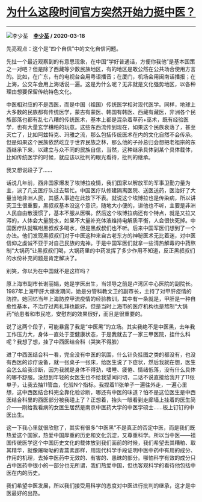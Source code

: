 # [为什么这段时间官方突然开始力挺中医？](https://www.zhihu.com/answer/1087630817)

-----------------------------------------------------------------

![李少荃](https://pic1.zhimg.com/8ad01c2157adf2984857670fb95578f1.jpg?source=1940ef5c "李少荃")&emsp;**[李少荃](https://www.zhihu.com/people/li-shao-quan-18) / 2020-03-18**

先亮观点：这个是“四个自信”中的文化自信问题。

先扯一个最近观察到的有意思现象，在中国“学好普通话，方便你我他”是基本国策之一对吧？但是除了西藏等少数民族地区，有的地区是敢公然在公共场合使用方言的。比如，在广东，有的电视台会用粤语播音；在厦门，机场会用闽南话播报；在上海，公交车会用上海话说一遍。这是为什么呢？无非就是文化强势地区，以各种理由想要保留传统特色文化。

中医相对应的不是西医，而是中国（祖国）传统医学相对现代医学。同样，地球上大多数的民族都有传统医学，蒙古有蒙医、韩国有韩医、西藏有藏医，非洲各个民族部落也都有乱七八糟的传统医术，基本上都是混杂着草药+巫术，既有经验医学，也有大量玄学糟粕的玩意。这些东西流传到现在，如果这个民族衰落了，甚至灭亡了，比如阿兹特克、玛雅之流，那么包括传统医术在内的文化自然不会传承。但是如果这个民族依然屹立于世界民族之林，那么他的子孙总归会想把老祖宗的东西继承下来，以建立与众不同的民族自信，当然，这种继承具体到某个具体载体，比如传统医学的时候，就应该以批判的眼光看待，批判的继承。

我又想说段子了……

话说几年前，西非国家爆发了埃博拉疫情，我们国家以解放军的军事卫勤力量为主，派了几支医疗队过去帮忙。中国医疗队修建隔离医院、送医送药，医治好了大量当地非洲人民，其感人事迹在此按下不表。就说这个埃博拉也是传染病，所以讲究卫生很重要，黑叔叔基本没这个意识，随地大小便的，讲他也不听，主要是非洲人民自由散漫惯了，基本不服从医嘱。然后这个埃博拉病还有个特点，就是又拉又泻的，人体会大量脱水，如果不大量补充体液维持电解质平衡，人会很快死掉。中国医疗队就嘱咐黑叔叔多喝水，但是黑叔叔们也不听。后来中国军医们想到了一个办法。他们发现黑叔叔们对于中医这种来自古老东方的神秘医术无比着迷，对中医信仰之虔诚不亚于对自己民族的鬼神。于是中国军医们就拿一些清热解毒的中药熬制“大锅药”让黑叔叔们喝，大锅药里的中药发挥了多少作用不知道，反正黑叔叔们的水份补充问题是肯定解决了。

别笑，你以为在中国就不是这样吗？

原上海市副市长谢丽娟，她是学医出生，当领导之前是卢湾区中心医院的副院长。1987年上海甲肝大爆发期间，她是分管科教文卫的副市长，主持了对甲肝疫情的防控。她回忆当年上海防控甲流疫情的经验教训，其中有一条就是，甲肝是一种自愈性基本，不治疗过两礼拜也能好。但是当时上海市的医疗机构也是熬制“大锅药”给患者和市民吃，安慰剂的效果很好，而且是很重要的。

说了这两个段子，可能暴露了我是“中医黑”的立场。其实我绝不是中医黑，去年我工作压力大，身体一直处于亚健康状态，于是我就去了一家三甲医院，挂什么科呢？我想了想，挂了中西医结合科（哭笑不得脸）

进了中西医结合科一看，完全没有中医的氛围，什么针灸挂图之类的都没有，也没有西医的诊疗设备，就一张桌子一张床，给医生说了下症状，然后我就在想，医生会怎么给我诊断，因为我就是身体不得劲，嗜睡、疲倦、情绪低落，没有什么具体的哪不舒服。没想到年轻的女医生也不给我望闻问切，二话不说直接给我开了11张单子，让我去抽11管血，化验N个指标。我捏着11张单子一遍往外走，一遍心里想，这中西医结合科完全靠化验诊断，哪还有中医的味道？怕不是这位医生是中西医结合科里的西医部分被我碰上了？正想着，抬头一眼看到走廊墙上挂着的医生简介——刚给我看病的女医生居然是南京中医药大学的中医学硕士……板上钉钉的中医出生。

这一下我心里就很欣慰了，其实有很多“中医黑”不是真正的否定中医，而是我们既热爱这个国家，热爱中国厚重的历史和文化沉淀，又尊重科学。所以当中医——祖国传统医学这个中国历史文化的载体放到我们面前的时候，我们希望去其糟粕、取其精华，就像屠呦呦的青蒿素那样，用现代科学手段证明中医中药中有用的成分、作用的机理，去掉中医药中无效的、有害的、愚昧的部分。哪怕科学有效的成分只占中医药中很小的一部分也无所谓，我们热爱中国，但也客观科学的看待他包括中医在内的历史。

我们希望中医发展，所以我们接受用科学的态度对中医进行批判的继承，这才是中医最好的出路。

